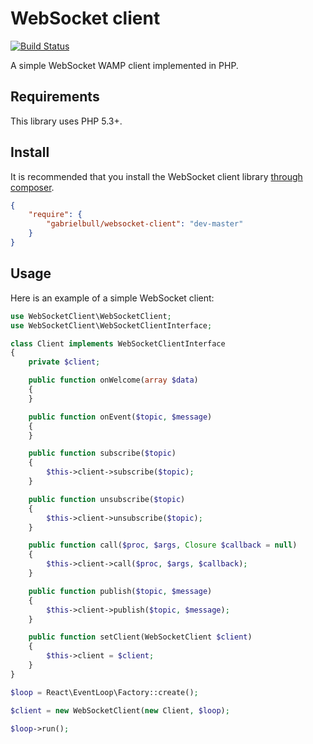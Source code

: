 WebSocket client
================

[![Build Status](https://travis-ci.org/gabrielbull/php-websocket-client.png)](https://travis-ci.org/gabrielbull/php-websocket-client)

A simple WebSocket WAMP client implemented in PHP.

## Requirements

This library uses PHP 5.3+.

## Install

It is recommended that you install the WebSocket client library [through composer](http://getcomposer.org).

```JSON
{
    "require": {
        "gabrielbull/websocket-client": "dev-master"
    }
}
```

## Usage

Here is an example of a simple WebSocket client:

```php
use WebSocketClient\WebSocketClient;
use WebSocketClient\WebSocketClientInterface;

class Client implements WebSocketClientInterface
{
    private $client;

    public function onWelcome(array $data)
    {
    }

    public function onEvent($topic, $message)
    {
    }

    public function subscribe($topic)
    {
        $this->client->subscribe($topic);
    }

    public function unsubscribe($topic)
    {
        $this->client->unsubscribe($topic);
    }

    public function call($proc, $args, Closure $callback = null)
    {
        $this->client->call($proc, $args, $callback);
    }

    public function publish($topic, $message)
    {
        $this->client->publish($topic, $message);
    }

    public function setClient(WebSocketClient $client)
    {
        $this->client = $client;
    }
}

$loop = React\EventLoop\Factory::create();

$client = new WebSocketClient(new Client, $loop);

$loop->run();
```
